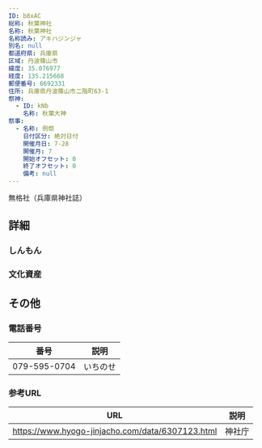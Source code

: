 ```yaml
---
ID: b8xAC
総称: 秋葉神社
名称: 秋葉神社
名称読み: アキハジンジャ
別名: null
都道府県: 兵庫県
区域: 丹波篠山市
緯度: 35.076977
経度: 135.215668
郵便番号: 6692331
住所: 兵庫県丹波篠山市二階町63-1
祭神:
  - ID: kNb
    名称: 秋葉大神
祭事:
  - 名称: 例祭
    日付区分: 絶対日付
    開催月日: 7-28
    開催月: 7
    開始オフセット: 0
    終了オフセット: 0
    備考: null
---
```


無格社（兵庫県神社誌）

## 詳細

### しんもん

### 文化資産

## その他

### 電話番号

| 番号         | 説明     |
| ------------ | -------- |
| 079-595-0704 | いちのせ |

### 参考URL

| URL                                              | 説明   |
| ------------------------------------------------ | ------ |
| https://www.hyogo-jinjacho.com/data/6307123.html | 神社庁 |
